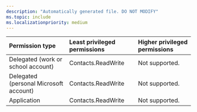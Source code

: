 ```yaml
---
description: "Automatically generated file. DO NOT MODIFY"
ms.topic: include
ms.localizationpriority: medium
---
```


|Permission type|Least privileged permissions|Higher privileged permissions|
|:---|:---|:---|
|Delegated (work or school account)|Contacts.ReadWrite|Not supported.|
|Delegated (personal Microsoft account)|Contacts.ReadWrite|Not supported.|
|Application|Contacts.ReadWrite|Not supported.|

